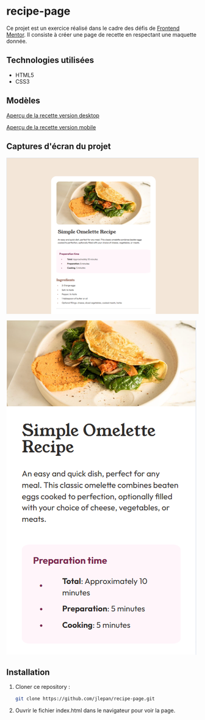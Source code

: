 # recipe-page

Ce projet est un exercice réalisé dans le cadre des défis de [Frontend Mentor](https://www.frontendmentor.io/). 
Il consiste à créer une page de recette en respectant une maquette donnée.

## Technologies utilisées

- HTML5
- CSS3

## Modèles

[Aperçu de la recette version desktop](https://github.com/jlepan/recipe-page/blob/main/design/desktop-design.jpg)

[Aperçu de la recette version mobile](https://github.com/jlepan/recipe-page/blob/main/design/mobile-design.jpg)

## Captures d'écran du projet

![Aperçu de ma version desktop](https://github.com/jlepan/recipe-page/blob/main/aper%C3%A7u-projet/aper%C3%A7u-desktop.png)

![Aperçu de ma version mobile](https://github.com/jlepan/recipe-page/blob/main/aper%C3%A7u-projet/aper%C3%A7u-mobile.png)

## Installation
1. Cloner ce repository :  
   ```bash
   git clone https://github.com/jlepan/recipe-page.git
   
2. Ouvrir le fichier index.html dans le navigateur pour voir la page.
